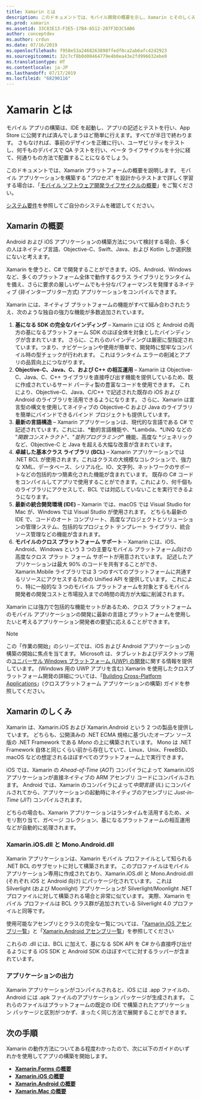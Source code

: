 ```yaml
---
title: Xamarin とは
description: このドキュメントでは、モバイル開発の概要を示し、Xamarin とそのしくみ、および出力されるアプリケーションについて説明します。
ms.prod: xamarin
ms.assetid: 33C83E13-F3E5-17B4-6512-207F3D3C5AB6
author: conceptdev
ms.author: crdun
ms.date: 07/16/2019
ms.openlocfilehash: f958e53a2468263898ffedf0ca2ab6afc42d2923
ms.sourcegitcommit: 32c7cf8b0d00464779e4b0ea43e2fd996632ebe0
ms.translationtype: HT
ms.contentlocale: ja-JP
ms.lasthandoff: 07/17/2019
ms.locfileid: "68290116"
---
```

# <a name="what-is-xamarin"></a>Xamarin とは

モバイル アプリの構築は、IDE を起動し、アプリの記述とテストを行い、App Store に公開すれば済んでしまうほど簡単に行えます。すべてが半日で終わります。 さもなければ、事前のデザインを正確に行い、ユーザビリティをテストし、何千ものデバイスで QA テストを行い、ベータ ライフサイクルを十分に経て、何通りもの方法で配置することになるでしょう。

このドキュメントでは、Xamarin プラットフォームの概要を説明します。 モバイル アプリケーションを構築する "*プロセス*" を設計からテストまで詳しく学習する場合は、「[モバイル ソフトウェア開発ライフサイクルの概要](~/cross-platform/get-started/introduction-to-mobile-sdlc.md)」をご覧ください。

[システム要件](~/cross-platform/get-started/requirements.md#macos-requirements)を参照してご自分のシステムを確認してください。

## <a name="introduction-to-xamarin"></a>Xamarin の概要

Android および iOS アプリケーションの構築方法について検討する場合、多くの人はネイティブ言語、Objective-C、Swift、Java、および Kotlin しか選択肢にないと考えます。

Xamarin を使うと、C# で開発することができます。iOS、Android、Windows など、多くのプラットフォーム全体で動作するクラス ライブラリとランタイムを備え、さらに要求の厳しいゲームでも十分なパフォーマンスを発揮するネイティブ (非インタープリター方式) アプリケーションをコンパイルできます。

Xamarin には、ネイティブ プラットフォームの機能がすべて組み合わされたうえ、次のような独自の強力な機能が多数追加されています。

1.   **基になる SDK の完全なバインディング** – Xamarin には iOS と Android の両方の基になるプラットフォーム SDK のほぼ全体を対象としたバインディングが含まれています。 さらに、これらのバインディングは厳密に型指定されています。つまり、ナビゲーションや使用が簡単で、開発時に堅牢なコンパイル時の型チェックが行われます。 これはランタイム エラーの削減とアプリの品質向上につながります。
1.   **Objective-C、Java、C、および C++ の相互運用** – Xamarin は Objective-C、Java、C、C++ ライブラリを直接呼び出す機能を提供しているため、既に作成されているサード パーティ製の豊富なコードを使用できます。 これにより、Objective-C、Java、C/C++ で記述された既存の iOS および Android のライブラリを活用できるようになります。 さらに、Xamarin は宣言型の構文を使用してネイティブの Objective-C および Java のライブラリを簡単にバインドできるバインド プロジェクトも提供しています。
1.   **最新の言語構造** – Xamarin アプリケーションは、現代的な言語である C# で記述されています。これには、*動的言語機能や、*Lambda、*LINQ などの "*関数コンストラクト*"、"*並列プログラミング*" 機能、高度な *ジェネリックなど、Objective-C と Java を超える大幅な改善が含まれています。
1.   **卓越した基本クラス ライブラリ (BCL)** – Xamarin アプリケーションでは .NET BCL が使用されます。これはクラスの大規模なコレクションで、強力な XML、データベース、シリアル化、IO、文字列、ネットワークのサポートなどの包括的かつ簡素化された機能が含まれています。 既存の C# コードをコンパイルしてアプリで使用することができます。これにより、何千個ものライブラリにアクセスして、BCL では対応していないことを実行できるようになります。
1.   **最新の統合開発環境 (IDE)** – Xamarin では、macOS では Visual Studio for Mac が、Windows では Visual Studio が使用されます。 どちらも最新の IDE で、コードのオート コンプリート、高度なプロジェクトとソリューションの管理システム、包括的なプロジェクト テンプレート ライブラリ、統合ソース管理などの機能が含まれます。
1.   **モバイルのクロス プラットフォーム サポート** – Xamarin には、iOS、Android、Windows という 3 つの主要なモバイル プラットフォーム向けの高度なクロス プラット フォーム サポートが用意されています。 記述したアプリケーションは最大 90% のコードを共有することができ、Xamarin.Mobile ライブラリでは 3 つのすべてのプラットフォームに共通するリソースにアクセスするための Unified API を提供しています。 これにより、特に一般的な 3 つのモバイル プラットフォームを対象とするモバイル開発者の開発コストと市場投入までの時間の両方が大幅に削減されます。

Xamarin には強力で包括的な機能セットがあるため、クロス プラットフォームのモバイル アプリケーションの開発に最新の言語とプラットフォームを使用したいと考えるアプリケーション開発者の要望に応えることができます。

> [!NOTE]
> この「作業の開始」のシリーズでは、iOS および Android アプリケーションの構築の開始に焦点を当てます。 Microsoft は、タブレットおよびデスクトップ用の[ユニバーサル Windows プラットフォーム (UWP) の開発](https://docs.microsoft.com/windows/uwp/develop/)に関する情報を提供しています。 (Windows 用の UWP アプリを含む) Xamarin を使用したクロスプラットフォーム開発の詳細については、「[Building Cross-Platform Applications](~/cross-platform/app-fundamentals/building-cross-platform-applications/index.md)」(クロスプラットフォーム アプリケーションの構築) ガイドを参照してください。

## <a name="how-does-xamarin-work"></a>Xamarin のしくみ

Xamarin は、Xamarin.iOS および Xamarin.Android という 2 つの製品を提供しています。 どちらも、公開済みの .NET ECMA 規格に基づいたオープン ソース版の .NET Framework である *Mono* の上に構築されています。 Mono は .NET Framework 自体と同じくらい前から存在していて、Linux、Unix、FreeBSD、macOS などの想定されるほぼすべてのプラットフォーム上で実行できます。

iOS では、Xamarin の *Ahead-of-Time* (*AOT*) コンパイラによって Xamarin.iOS アプリケーションが直接ネイティブの ARM アセンブリ コードにコンパイルされます。 Android では、Xamarin のコンパイラによって*中間言語* (*IL*) にコンパイルされてから、アプリケーションの起動時にネイティブのアセンブリに *Just-in-Time* (*JIT*) コンパイルされます。

どちらの場合も、Xamarin アプリケーションはランタイムを活用するため、メモリ割り当て、ガベージ コレクション、基になるプラットフォームの相互運用などが自動的に処理されます。

### <a name="xamariniosdll-and-monoandroiddll"></a>Xamarin.iOS.dll と Mono.Android.dll

Xamarin アプリケーションは、Xamarin モバイル プロファイルとして知られる .NET BCL のサブセットに対して構築されます。 このプロファイルはモバイル アプリケーション専用に作成されており、Xamarin.iOS.dll と Mono.Android.dll (それぞれ iOS と Android 向け) にパッケージ化されています。 これは Silverlight (および Moonlight) アプリケーションが Silverlight/Moonlight .NET プロファイルに対して構築される場合と非常に似ています。 実際、Xamarin モバイル プロファイルは BCL クラス群が追加されている Silverlight 4.0 プロファイルと同等です。

使用可能なアセンブリとクラスの完全な一覧については、「[Xamarin.iOS アセンブリ一覧](~/cross-platform/internals/available-assemblies.md?context=xamarin/ios)」と「[Xamarin.Android アセンブリ一覧](~/cross-platform/internals/available-assemblies.md?context=xamarin/android)」を参照してください

これらの .dll には、BCL に加えて、基になる SDK API を C# から直接呼び出せるようにする iOS SDK と Android SDK のほぼすべてに対するラッパーが含まれています。

### <a name="application-output"></a>アプリケーションの出力

Xamarin アプリケーションがコンパイルされると、iOS には .app ファイルの、Android には .apk ファイルのアプリケーション パッケージが生成されます。 これらのファイルはプラットフォームの既定の IDE で構築されたアプリケーション パッケージと区別がつかず、まったく同じ方法で展開することができます。

## <a name="next-steps"></a>次の手順

Xamarin の動作方法についてある程度わかったので、次に以下のガイドのいずれかを使用してアプリの構築を開始します。

- [**Xamarin.Forms の概要**](~/get-started/index.yml)
- [**Xamarin.iOS の概要**](~/ios/get-started/hello-ios/index.md)
- [**Xamarin.Android の概要**](~/android/get-started/hello-android/index.md)
- [**Xamarin.Mac の概要**](~/mac/get-started/hello-mac.md)

